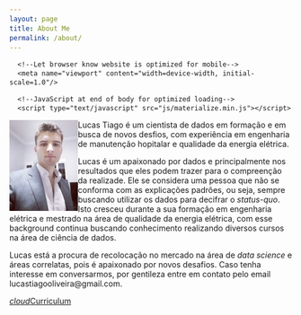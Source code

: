 ```yaml
---
layout: page
title: About Me
permalink: /about/
---
```


<html>
  <head>
      <!--Import Google Icon Font-->
      <link href="https://fonts.googleapis.com/icon?family=Material+Icons" rel="stylesheet">
      <!--Import materialize.css-->
      <link type="text/css" rel="stylesheet" href="css/materialize.min.css"  media="screen,projection"/>

      <!--Let browser know website is optimized for mobile-->
      <meta name="viewport" content="width=device-width, initial-scale=1.0"/>
  </head>

  <body>

      <!--JavaScript at end of body for optimized loading-->
      <script type="text/javascript" src="js/materialize.min.js"></script>
  </body>
</html>


<div class="container">
	<img src="https://github.com/lucastiagooliveira/datascience/blob/master/images/perfil.jpg?raw=true" 
		alt="perfil" style="float: left" />	
</div>

<p>
Lucas Tiago é um cientista de dados em formação e em busca de novos desfios, com experiência em engenharia de manutenção hopitalar e qualidade da energia elétrica.
</p>
<p>
Lucas é um apaixonado por dados e principalmente nos resultados que eles podem trazer para o compreenção da realizade. Ele se considera uma pessoa que não se conforma com as explicações padrões, ou seja, sempre buscando utilizar os dados para decifrar o <i>status-quo</i>. Isto cresceu durante a sua formação em engenharia elétrica e mestrado na área de qualidade da energia elétrica, com esse background continua buscando conhecimento realizando diversos cursos na área de ciência de dados.
</p>
<p>
Lucas está a procura de recolocação no mercado na área de <i>data science</i> e áreas correlatas, pois é apaixonado por novos desafios. Caso tenha interesse em conversarmos, por gentileza entre em contato pelo email lucastiagooliveira@gmail.com.
</p>

<a class="waves-effect waves-light btn" href="https://www.dropbox.com/s/8vtay0andyl0st2/Curriculum_Lucas_Tiago_2020_dados.pdf?dl=0"><i class="material-icons left">cloud</i>Curriculum</a>



